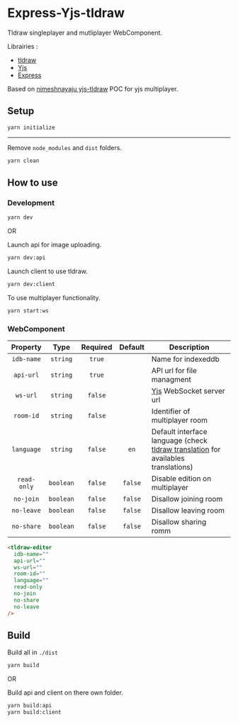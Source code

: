 # Express-Yjs-tldraw

Tldraw singleplayer and mutliplayer WebComponent.

Librairies :

- [tldraw](https://www.tldraw.com)
- [Yjs](https://github.com/yjs/yjs)
- [Express](https://github.com/expressjs/express)

Based on [nimeshnayaju yjs-tldraw](https://github.com/nimeshnayaju/yjs-tldraw) POC for yjs multiplayer.

## Setup

```bash
yarn initialize
```

---

Remove `node_modules` and `dist` folders.

```bash
yarn clean
```

## How to use

### Development

```bash
yarn dev
```

OR

Launch api for image uploading.

```bash
yarn dev:api
```

Launch client to use tldraw.

```bash
yarn dev:client
```

To use multiplayer functionality.

```bash
yarn start:ws
```

### WebComponent

|  Property   |   Type    | Required | Default | Description                                                                                                                                                      |
| :---------: | :-------: | :------: | :-----: | ---------------------------------------------------------------------------------------------------------------------------------------------------------------- |
| `idb-name`  | `string`  |  `true`  |         | Name for indexeddb                                                                                                                                               |
|  `api-url`  | `string`  |  `true`  |         | API url for file managment                                                                                                                                       |
|  `ws-url`   | `string`  | `false`  |         | [Yjs](https://github.com/yjs/yjs) WebSocket server url                                                                                                           |
|  `room-id`  | `string`  | `false`  |         | Identifier of multiplayer room                                                                                                                                   |
| `language`  | `string`  | `false`  |  `en`   | Default interface language (check [tldraw translation](https://github.com/tldraw/tldraw/tree/main/packages/tldraw/src/translations) for availables translations) |
| `read-only` | `boolean` | `false`  | `false` | Disable edition on multiplayer                                                                                                                                   |
|  `no-join`  | `boolean` | `false`  | `false` | Disallow joining room                                                                                                                                            |
| `no-leave`  | `boolean` | `false`  | `false` | Disallow leaving room                                                                                                                                            |
| `no-share`  | `boolean` | `false`  | `false` | Disallow sharing romm                                                                                                                                            |

```html
<tldraw-editor
  idb-name=""
  api-url=""
  ws-url=""
  room-id=""
  language=""
  read-only
  no-join
  no-share
  no-leave
/>
```

## Build

Build all in `./dist`

```bash
yarn build
```

OR

Build api and client on there own folder.

```bash
yarn build:api
yarn build:client
```
